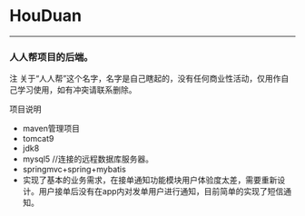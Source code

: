 # HouDuan
--- 
### 人人帮项目的后端。

注
  关于“人人帮”这个名字，名字是自己瞎起的，没有任何商业性活动，仅用作自己学习使用，如有冲突请联系删除。

项目说明

  +  maven管理项目
  +  tomcat9
  +  jdk8
  +  mysql5 //连接的远程数据库服务器。
  +  springmvc+spring+mybatis
  +  实现了基本的业务需求，在接单通知功能模块用户体验度太差，需要重新设计。用户接单后没有在app内对发单用户进行通知，目前简单的实现了短信通知。

